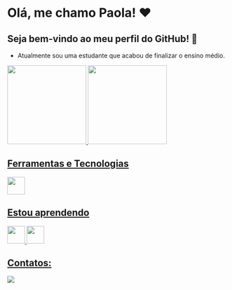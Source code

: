 # Olá, me chamo Paola! ❤️
## Seja bem-vindo ao meu perfil do GitHub! 👋

- Atualmente sou uma estudante que acabou de finalizar o ensino médio.

<div>
<a href="https://github.com/paolacampossilva">
<img loading="lazy" height="180em" src="https://github-readme-stats.vercel.app/api/top-langs/?username=paolacampossilva&layout=compact&langs_count=7&theme=dracula"/>
<img loading="lazy" height="180em" src="https://github-readme-stats.vercel.app/api?username=paolacampossilva&show_icons=true&theme=dracula&include_all_commits=true&count_private=true"/>
</div>
  
## Ferramentas e Tecnologias
<img loading="lazy" src="https://cdn.jsdelivr.net/gh/devicons/devicon/icons/git/git-original.svg" width="40" height="40"/> 

## Estou aprendendo
<img loading="lazy" src="https://cdn.jsdelivr.net/gh/devicons/devicon@latest/icons/javascript/javascript-original.svg" width="40" height="40"/> <img loading="lazy" src="https://cdn.jsdelivr.net/gh/devicons/devicon@latest/icons/python/python-original.svg" width="40" height="40"/>


## Contatos:

<div>
<a href = "mailto:paa.campossilva@gmail.com"><img loading="lazy" src="https://img.shields.io/badge/Gmail-D14836?style=for-the-badge&logo=gmail&logoColor=white" target="_blank"></a>   
</div>


